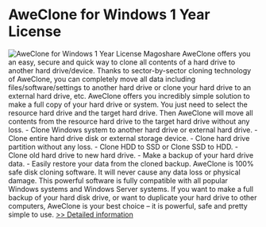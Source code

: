 # AweClone for Windows 1 Year License
![AweClone for Windows 1 Year License](https://mycommerce.akamaized.net/api/pimages/P301011217/BIG/301011217.PNG)
Magoshare AweClone offers you an easy, secure and quick way to clone all contents of a hard drive to another hard drive/device. Thanks to sector-by-sector cloning technology of AweClone, you can completely move all data including files/software/settings to another hard drive or clone your hard drive to an external hard drive, etc. AweClone offers you incredibly simple solution to make a full copy of your hard drive or system. You just need to select the resource hard drive and the target hard drive. Then AweClone will move all contents from the resource hard drive to the target hard drive without any loss. - Clone Windows system to another hard drive or external hard drive. - Clone entire hard drive disk or external storage device. - Clone hard drive partition without any loss. - Clone HDD to SSD or Clone SSD to HDD. - Clone old hard drive to new hard drive. - Make a backup of your hard drive data. - Easily restore your data from the cloned backup. AweClone is 100% safe disk cloning software. It will never cause any data loss or physical damage. This powerful software is fully compatible with all popular Windows systems and Windows Server systems. If you want to make a full backup of your hard disk drive, or want to duplicate your hard drive to other computers, AweClone is your best choice – it is powerful, safe and pretty simple to use.
[>> Detailed information](https://secure.shareit.com/shareit/product.html?productid=301011217&affiliateid=200057808)